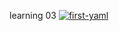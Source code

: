 learning 03
[![first-yaml](https://github.com/github-actions-path/learning-03/actions/workflows/first.yaml/badge.svg)](https://github.com/github-actions-path/learning-03/actions/workflows/first.yaml)
